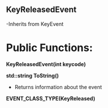 ## KeyReleasedEvent
-Inherits from KeyEvent

# Public Functions:
**KeyReleasedEvent(int keycode)**

**std::string ToString()**
- Returns information about the event

**EVENT_CLASS_TYPE(KeyReleased)**
